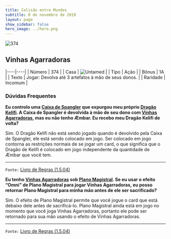```yaml
---
title: Colisão entre Mundos
subtitle: 8 de novembro de 2019
layout: page
show_sidebar: false
hero_image: ../hero.png
---
```


![374](https://cdn.keyforgegame.com/media/card_front/pt/452_374_VH9R4P26824V_pt.png)

## Vinhas Agarradoras

|----|----|
| Número | 374 |
| Casa | ![Untamed](https://archonarcana.com/images/thumb/b/bd/Untamed.png/22px-Untamed.png "Indomados") |
| Tipo | Ação |
| Bônus | 1A |
| Texto | Jogar: Devolva até 3 artefatos à mão de seus donos. |
| Raridade | Incomum |

### Dúvidas Frequentes

**Eu controlo uma [Caixa de Spangler](/cota/132) que expurgou meu
próprio [Dragão Kelifi](/cota/037). A Caixa de Spangler é devolvida
à mão de seu dono com [Vinhas Agarradoras](/cota/324), mas eu não
tenho Æmbar. Eu recebo meu Dragão Kelifi de volta?**

Sim. O Dragão Kelifi não está sendo jogado quando é devolvido pela
Caixa de Spangler, ele está sendo colocado em jogo. Ser colocado
em jogo contorna as restrições normais de se jogar um card, o que
significa que o Dragão de Kelifi é colocado em jogo independente da
quantidade de Æmbar que você tem.

<hr/>

`Fonte:` [Livro de Regras (1.5.04)](https://drive.google.com/open?id=14pM1J8ZR_4hZbGFZt-ArQdAGsHCPEQdE)

**Eu tenho [Vinhas Agarradoras](/cota/103) sob [Plano Magistral](/cota/288). Se eu usar o efeito “Omni” de Plano Magistral para jogar
Vinhas Agarradoras, eu posso retornar Plano Magistral para minha
mão antes de ele ser sacrificado?**

Sim. O efeito de Plano Magistral permite que você jogue o card que
está debaixo dele antes de sacrificá-lo. Plano Magistral ainda está em
jogo no momento que você joga Vinhas Agarradoras, portanto ele pode
ser retornado para sua mão usando o efeito de Vinhas Agarradoras.

<hr/>

`Fonte:` [Livro de Regras (1.5.04)](https://drive.google.com/open?id=14pM1J8ZR_4hZbGFZt-ArQdAGsHCPEQdE)
